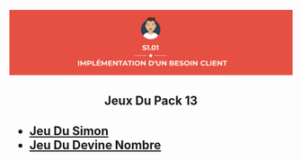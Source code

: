 <p align="center">
    <img width = 900px src="https://github.com/TomPlanche/S1.01/blob/main/vignette.jpeg">
</p>

<h2 align="center">Jeux Du Pack 13<h2>



- [Jeu Du Simon](https://github.com/TomPlanche/S1.01/tree/main/jeu%20du%20simon)<br>
- [Jeu Du Devine Nombre](https://github.com/TomPlanche/S1.01/tree/main/devine%20nombre)
